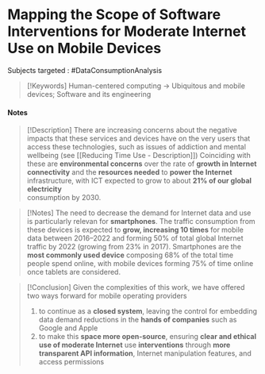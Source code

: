 # Mapping the Scope of Software Interventions for Moderate Internet Use on Mobile Devices

Subjects targeted : #DataConsumptionAnalysis 


>[!Keywords]
> Human-centered computing → Ubiquitous and mobile devices; Software and its engineering


#### Notes
> [!Description]
> There are increasing concerns about the negative impacts that these services and devices have on the very users that access these technologies, such as issues of addiction and mental wellbeing (see [[Reducing Time Use - Description]])
> Coinciding with these are **environmental concerns** over the rate of **growth in Internet connectivity** and the **resources needed** to **power the Internet** infrastructure, with ICT expected to grow to about **21% of our global electricity**  
consumption by 2030.

>[!Notes]
>The need to decrease the demand for Internet data and use is particularly relevan for **smartphones**. The traffic consumption from these devices is expected to **grow, increasing 10 times** for mobile data between 2016–2022 and forming 50% of total global Internet traffic by 2022 (growing from 23% in 2017).
>	Smartphones are the **most commonly used device** composing 68% of the total time people spend online, with mobile devices forming 75% of time online once tablets are considered.
>

>[!Conclusion]
>Given the complexities of this work, we have offered two ways forward for mobile operating providers
>	1) to continue as a **closed system**, leaving the control for embedding data demand reductions in the **hands of companies** such as Google and Apple
>	2) to make this **space more open-source**, ensuring **clear and ethical use of moderate Internet** use **interventions** through **more transparent API information**, Internet manipulation features, and access permissions